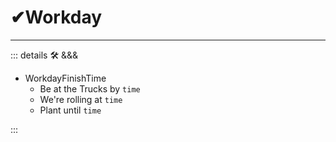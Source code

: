 # ✔<erg>Workday</erg>

---

<!-- =================================================== -->
<!-- =================================================== -->
<!-- =================================================== -->
<!-- =================================================== -->
<!-- =================================================== -->
::: details 🛠 <dev>&&&</dev>

- WorkdayFinishTime
    - Be at the Trucks by `time`
    - We're rolling at `time`
    - Plant until `time`

:::
